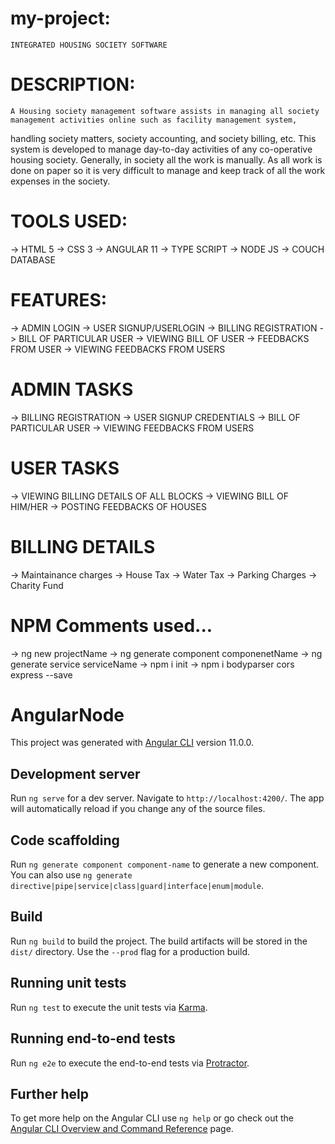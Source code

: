 # my-project:

    INTEGRATED HOUSING SOCIETY SOFTWARE

# DESCRIPTION:

    A Housing society management software assists in managing all society management activities online such as facility management system,

handling society matters, society accounting, and society billing, etc. This system is developed to manage day-to-day activities of any co-operative
housing society. Generally, in society all the work is manually. As all work is done on paper so it is very difficult to manage and keep track of all
the work expenses in the society.

# TOOLS USED:

-> HTML 5
-> CSS 3
-> ANGULAR 11
-> TYPE SCRIPT
-> NODE JS
-> COUCH DATABASE

# FEATURES:

-> ADMIN LOGIN
-> USER SIGNUP/USERLOGIN
-> BILLING REGISTRATION
-> BILL OF PARTICULAR USER
-> VIEWING BILL OF USER
-> FEEDBACKS FROM USER
-> VIEWING FEEDBACKS FROM USERS

# ADMIN TASKS

-> BILLING REGISTRATION
-> USER SIGNUP CREDENTIALS
-> BILL OF PARTICULAR USER
-> VIEWING FEEDBACKS FROM USERS

# USER TASKS

-> VIEWING BILLING DETAILS OF ALL BLOCKS
-> VIEWING BILL OF HIM/HER
-> POSTING FEEDBACKS OF HOUSES

# BILLING DETAILS

-> Maintainance charges
-> House Tax
-> Water Tax
-> Parking Charges
-> Charity Fund

# NPM Comments used...

-> ng new projectName
-> ng generate component componenetName
-> ng generate service serviceName
-> npm i init
-> npm i bodyparser cors express --save

# AngularNode

This project was generated with [Angular CLI](https://github.com/angular/angular-cli) version 11.0.0.

## Development server

Run `ng serve` for a dev server. Navigate to `http://localhost:4200/`. The app will automatically reload if you change any of the source files.

## Code scaffolding

Run `ng generate component component-name` to generate a new component. You can also use `ng generate directive|pipe|service|class|guard|interface|enum|module`.

## Build

Run `ng build` to build the project. The build artifacts will be stored in the `dist/` directory. Use the `--prod` flag for a production build.

## Running unit tests

Run `ng test` to execute the unit tests via [Karma](https://karma-runner.github.io).

## Running end-to-end tests

Run `ng e2e` to execute the end-to-end tests via [Protractor](http://www.protractortest.org/).

## Further help

To get more help on the Angular CLI use `ng help` or go check out the [Angular CLI Overview and Command Reference](https://angular.io/cli) page.
